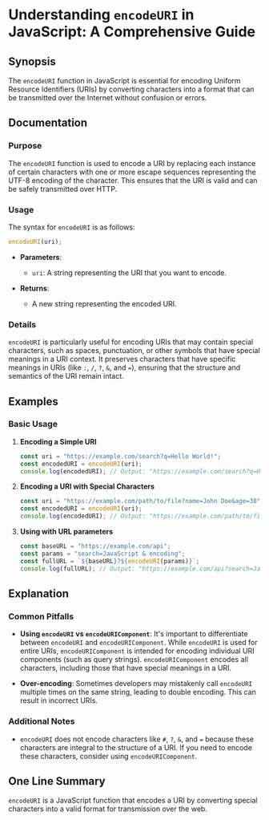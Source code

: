 <!--
Meta Description: # Understanding `encodeURI` in JavaScript: A Comprehensive Guide ## Synopsis The `encodeURI` function in JavaScript is essential for encoding Uniform ...
Meta Keywords: uri, encodeuri, characters, javascript, encoding
-->

# Understanding `encodeURI` in JavaScript: A Comprehensive Guide

## Synopsis
The `encodeURI` function in JavaScript is essential for encoding Uniform Resource Identifiers (URIs) by converting characters into a format that can be transmitted over the Internet without confusion or errors.

## Documentation

### Purpose
The `encodeURI` function is used to encode a URI by replacing each instance of certain characters with one or more escape sequences representing the UTF-8 encoding of the character. This ensures that the URI is valid and can be safely transmitted over HTTP.

### Usage
The syntax for `encodeURI` is as follows:

```javascript
encodeURI(uri);
```

- **Parameters**: 
  - `uri`: A string representing the URI that you want to encode.
  
- **Returns**: 
  - A new string representing the encoded URI.

### Details
`encodeURI` is particularly useful for encoding URIs that may contain special characters, such as spaces, punctuation, or other symbols that have special meanings in a URI context. It preserves characters that have specific meanings in URIs (like `:`, `/`, `?`, `&`, and `=`), ensuring that the structure and semantics of the URI remain intact.

## Examples

### Basic Usage
1. **Encoding a Simple URI**
   ```javascript
   const uri = "https://example.com/search?q=Hello World!";
   const encodedURI = encodeURI(uri);
   console.log(encodedURI); // Output: "https://example.com/search?q=Hello%20World!"
   ```

2. **Encoding a URI with Special Characters**
   ```javascript
   const uri = "https://example.com/path/to/file?name=John Doe&age=30";
   const encodedURI = encodeURI(uri);
   console.log(encodedURI); // Output: "https://example.com/path/to/file?name=John%20Doe&age=30"
   ```

3. **Using with URL parameters**
   ```javascript
   const baseURL = "https://example.com/api";
   const params = "search=JavaScript & encoding";
   const fullURL = `${baseURL}?${encodeURI(params)}`;
   console.log(fullURL); // Output: "https://example.com/api?search=JavaScript%20%26%20encoding"
   ```

## Explanation
### Common Pitfalls
- **Using `encodeURI` vs `encodeURIComponent`**: It's important to differentiate between `encodeURI` and `encodeURIComponent`. While `encodeURI` is used for entire URIs, `encodeURIComponent` is intended for encoding individual URI components (such as query strings). `encodeURIComponent` encodes all characters, including those that have special meanings in a URI.

- **Over-encoding**: Sometimes developers may mistakenly call `encodeURI` multiple times on the same string, leading to double encoding. This can result in incorrect URIs.

### Additional Notes
- `encodeURI` does not encode characters like `#`, `?`, `&`, and `=` because these characters are integral to the structure of a URI. If you need to encode these characters, consider using `encodeURIComponent`.

## One Line Summary
`encodeURI` is a JavaScript function that encodes a URI by converting special characters into a valid format for transmission over the web.